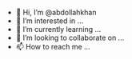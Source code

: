 - 👋 Hi, I’m @abdollahkhan
- 👀 I’m interested in ...
- 🌱 I’m currently learning ...
- 💞️ I’m looking to collaborate on ...
- 📫 How to reach me ...

<!---
<a href="https://stackoverflow.com/users/10368695/abdullah-khan"><img src="https://stackoverflow.com/users/flair/10368695.png" width="208" height="58" alt="profile for Abdullah Khan at Stack Overflow, Q&amp;A for professional and enthusiast programmers" title="profile for Abdullah Khan at Stack Overflow, Q&amp;A for professional and enthusiast programmers"></a>
--->
